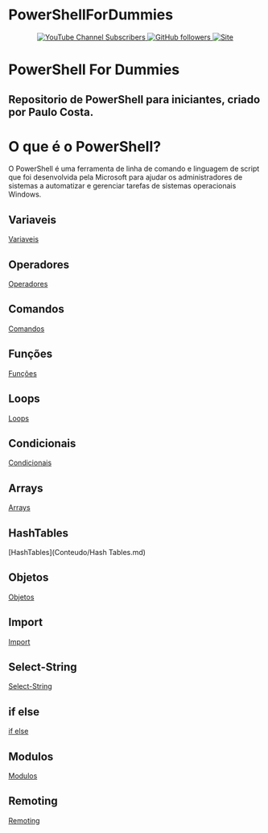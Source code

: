 # PowerShellForDummies

<p align="center">

<p align="center">
  <a href="http://youtube.com/paulocostati?sub_confirmation=1">
    <img alt="YouTube Channel Subscribers" src="https://img.shields.io/youtube/channel/subscribers/UClBO4kSVP2LcFJZP1wgHWHA?style=social">
  </a>
  <a href="http://github.com/paulocostati">
    <img alt="GitHub followers" src="https://img.shields.io/github/followers/paulocostatipe?style=social">
  </a>
  <a href="http://paulocostati.com.br">
    <img alt="Site" src="https://img.shields.io/badge/paulocostati.com.br-Site-green">
  </a>
</p>

# PowerShell For Dummies
## Repositorio de PowerShell para iniciantes, criado por Paulo Costa.


# O que é o PowerShell?

O PowerShell é uma ferramenta de linha de comando e linguagem de script que foi desenvolvida pela Microsoft para ajudar os administradores de sistemas a automatizar e gerenciar tarefas de sistemas operacionais Windows.

## Variaveis

[Variaveis](Conteudo/Variaveis.md)

## Operadores

[Operadores](Conteudo/%23%20Operadores%20No%20PowerShell.md)

## Comandos

[Comandos](Conteudo/Comandos.md)

## Funções

[Funções](Conteudo/Funcoes.md)

## Loops

[Loops](Conteudo/Loops.md)

## Condicionais

[Condicionais](Conteudo/Condicionais.md)

## Arrays

[Arrays](Conteudo/Arrays.md)

## HashTables

[HashTables](Conteudo/Hash Tables.md)

## Objetos

[Objetos](Conteudo/Objetos.md)

## Import 

[Import](Conteudo/Import.md)

## Select-String

[Select-String](Conteudo/Select-String.md)

## if else

[if else](Conteudo/if%20else.md)

## Modulos

[Modulos](Conteudo/Modulos.md)

## Remoting

[Remoting](Conteudo/Remoting.md)
